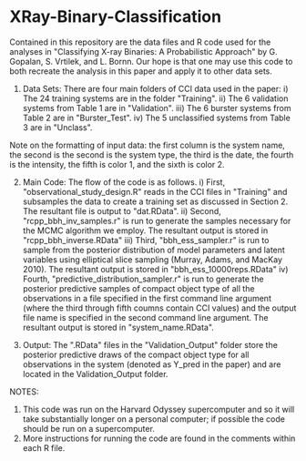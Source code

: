 XRay-Binary-Classification
========================

Contained in this repository are the data files and R code used for the analyses in 
"Classifying X-ray Binaries: A Probabilistic Approach" by G. Gopalan, S. Vrtilek, and 
L. Bornn. Our hope is that one may use this code to both recreate the analysis in this 
paper and apply it to other data sets.

1) Data Sets: There are four main folders of CCI data used in the paper:
	i) The 24 training systems are in the folder "Training".
	ii) The 6 validation systems from Table 1 are in "Validation".
	iii) The 6 burster systems from Table 2 are in "Burster_Test".
	iv) The 5 unclassified systems from Table 3 are in "Unclass".
	
Note on the formatting of input data: the first column is the system name, the second is the second is the system type, the third is the date, the fourth is the intensity, the fifth is color 1, and the sixth is color 2.

2) Main Code: The flow of the code is as follows.
    i) First, "observational_study_design.R" reads in the CCI files in "Training" and 
    subsamples the data to create a training set as  discussed in Section 2. The 
    resultant file is output to "dat.RData".
    ii) Second, "rcpp_bbh_inv_samples.r" is run to generate the samples necessary for the
    MCMC algorithm we employ. The resultant output is stored in "rcpp_bbh_inverse.RData"
    iii) Third, "bbh_ess_sampler.r" is run to sample from the posterior distribution of 
    model parameters and latent variables using elliptical slice sampling (Murray, Adams,
    and MacKay 2010). The resultant output is stored in "bbh_ess_10000reps.RData"
    iv) Fourth, "predictive_distribution_sampler.r" is run to generate the posterior predictive samples
    of compact object type of all the observations in a file specified in the first command line argument (where the third through fifth coumns contain CCI values) and the output file name is specified in the second command line argument. The resultant output is stored in "system_name.RData".
    
3) Output: The ".RData" files in the "Validation_Output" folder store the posterior 
   predictive draws of the compact object type for all observations in the system (denoted as Y_pred in the paper)      and are located in the Validation_Output
   folder. 
    
NOTES:
1) This code was run on the Harvard Odyssey supercomputer and so it will take substantially
longer on a personal computer; if possible the code should be run on a supercomputer.
2) More instructions for running the code are found in the comments within each R file.
